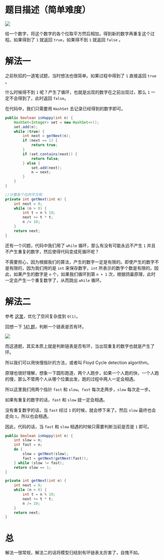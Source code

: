 # 题目描述（简单难度）

![](https://windliang.oss-cn-beijing.aliyuncs.com/202.jpg)

给一个数字，将这个数字的各个位取平方然后相加，得到新的数字再重复这个过程。如果得到了 `1` 就返回 `true`，如果得不到 `1` 就返回 `false` 。

# 解法一

之前秋招的一道笔试题，当时想法也很简单。如果过程中得到了 `1` 直接返回 `true` 。

什么时候得不到 `1` 呢？产生了循环，也就是出现的数字在之前出现过，那么 `1` 一定不会得到了，此时返回 `false`。

在代码中，我们只需要用 `HashSet` 去记录已经得到的数字即可。

```java
public boolean isHappy(int n) {
    HashSet<Integer> set = new HashSet<>();
    set.add(n);
    while (true) {
        int next = getNext(n);
        if (next == 1) {
            return true;
        }
        if (set.contains(next)) {
            return false;
        } else {
            set.add(next);
            n = next;
        }
    }
}

//计算各个位的平方和
private int getNext(int n) {
    int next = 0;
    while (n > 0) {
        int t = n % 10;
        next += t * t;
        n /= 10;
    }
    return next;
}
```

还有一个问题，代码中我们用了 `while` 循环，那么有没有可能永远不产生 `1` 并且不产生重复的数字，然后使得代码变成死循环呢？

不需要担心，因为根据我们的算法，产生的数字一定是有限的。即使产生的数字不是有限的，因为我们用的是 `int` 来保存数字，`int` 所表示的数字个数是有限的。因此，如果产生的数字是 `n` 个，如果我们循环到第 `n + 1` 次，根据鸽巢原理，此时一定会产生一个重复数字了，从而跳出 `while` 循环。

# 解法二

参考 [这里](https://leetcode.com/problems/happy-number/discuss/56917/My-solution-in-C(-O(1)-space-and-no-magic-math-property-involved-))，优化了空间复杂度到 `O(1)`。

回想一下 [141 题](https://leetcode.wang/leetcode-141-Linked-List-Cycle.html)，判断一个链表是否有环。

![](https://windliang.oss-cn-beijing.aliyuncs.com/141.png)

而这道题，其实本质上就是判断链表是否有环，当出现重复的数字也就是产生了环。

所以我们可以用快慢指针的方法，或者叫 Floyd Cycle detection algorithm。

原理也很好理解，想象一下圆形跑道，两个人跑步，如果一个人跑的快，一个人跑的慢，那么不管两个人从哪个位置出发，跑的过程中两人一定会相遇。

所以这里我们用两个指针 `fast` 和 `slow`。`fast` 每次走两步，`slow` 每次走一步。

如果有重复的数字的话，`fast` 和 `slow` 就一定会相遇。

没有重复数字的话，当 `fast` 经过 `1` 的时候，就会停下来了。然后 `slow` 最终也会走向 `1`，所以也会相遇。

因此，代码的话，当 `fast` 和 `slow` 相遇的时候只需要判断当前是否是 `1` 即可。

```java
public boolean isHappy(int n) {
    int slow = n;
    int fast = n;
    do {
        slow = getNext(slow);
        fast = getNext(getNext(fast));
    } while (slow != fast);
    return slow == 1;
}

private int getNext(int n) {
    int next = 0;
    while (n > 0) {
        int t = n % 10;
        next += t * t;
        n /= 10;
    }
    return next;
}
```

# 总

解法一很常规，解法二的话将模型归结到有环链表太厉害了，自愧不如。